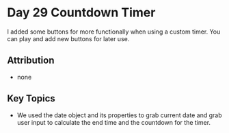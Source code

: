 # Day 29 Countdown Timer

I added some buttons for more functionally when using a custom timer. You can play and add new buttons for later use. 

## Attribution
* none


## Key Topics
* We used the date object and its properties to grab current date and grab user input to calculate the end time and the countdown for the timer. 
